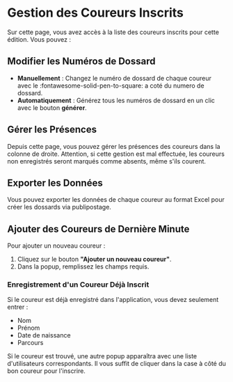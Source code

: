# Gestion des Coureurs Inscrits

Sur cette page, vous avez accès à la liste des coureurs inscrits pour cette édition. Vous pouvez :

## Modifier les Numéros de Dossard

- **Manuellement** : Changez le numéro de dossard de chaque coureur avec le :fontawesome-solid-pen-to-square: a coté du numero de dossard.
- **Automatiquement** : Générez tous les numéros de dossard en un clic avec le bouton **générer**.

## Gérer les Présences

Depuis cette page, vous pouvez gérer les présences des coureurs dans la colonne de droite. Attention, si cette gestion est mal effectuée, les coureurs non enregistrés seront marqués comme absents, même s'ils courent.

## Exporter les Données

Vous pouvez exporter les données de chaque coureur au format Excel pour créer les dossards via publipostage.

## Ajouter des Coureurs de Dernière Minute

Pour ajouter un nouveau coureur :

1. Cliquez sur le bouton **"Ajouter un nouveau coureur"**.
2. Dans la popup, remplissez les champs requis.

### Enregistrement d'un Coureur Déjà Inscrit

Si le coureur est déjà enregistré dans l'application, vous devez seulement entrer :
- Nom
- Prénom
- Date de naissance
- Parcours

Si le coureur est trouvé, une autre popup apparaîtra avec une liste d'utilisateurs correspondants. Il vous suffit de cliquer dans la case à côté du bon coureur pour l'inscrire.
